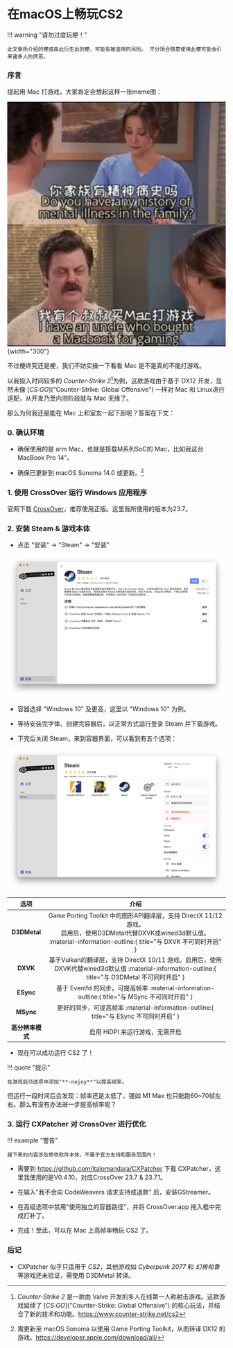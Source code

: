 # 在macOS上畅玩CS2

!!! warning "请勿过度玩梗！"
    
    此文章所介绍的梗或由此衍生出的梗，可能有被滥用的风险。 不分场合随意使用此梗可能会引来诸多人的厌恶。

### 序言

提起用 Mac 打游戏，大家肯定会想起这样一张meme图：

![](img/mac-gaming.jpg){width="300"}

不过梗终究还是梗，我们不妨实操一下看看 Mac 是不是真的不能打游戏。

以我投入时间较多的 *Counter-Strike 2*[^1]为例，这款游戏由于基于 DX12 开发，显然未像 [*CS:GO*]("Counter-Strike: Global Offensive") 一样对 Mac 和 Linux进行适配，从开发乃至内测阶段就与 Mac 无缘了。

[^1]: *Counter-Strike 2* 是一款由 Valve 开发的多人在线第一人称射击游戏。这款游戏延续了 [*CS:GO*]("Counter-Strike: Global Offensive") 的核心玩法，并结合了新的技术和功能。<https://www.counter-strike.net/cs2>

那么为何我还是能在 Mac 上和室友一起下厨呢？答案在下文：

### 0. 确认环境

- 确保使用的是 arm Mac，也就是搭载M系列SoC的 Mac，比如我这台 MacBook Pro 14"。

- 确保已更新到 macOS Sonoma 14.0 或更新。[^2]

[^2]: 需更新至 macOS Sonoma 以使用 Game Porting Toolkit，从而转译 DX12 的游戏。<https://developer.apple.com/download/all/>

### 1. 使用 CrossOver 运行 Windows 应用程序

官网下载 [CrossOver](https://www.codeweavers.com/crossover)，推荐使用正版。这里我所使用的版本为23.7。

### 2. 安装 Steam & 游戏本体

- 点击 "安装" $\to$ "Steam" $\to$ "安装"

![](img/co01.png)

- 容器选择 "Windows 10" 及更高，这里以 "Windows 10" 为例。

- 等待安装完字体、创建完容器后，以正常方式运行登录 Steam 并下载游戏。

- 下完后关闭 Steam，来到容器界面，可以看到有五个选项：

![](img/co03.png)

  |选项|介绍|
  |:--:|:--:|
  |**D3DMetal**|Game Porting Toolkit 中的图形API翻译层，支持 DirectX 11/12 游戏。<br />启用后，使用D3DMetal代替DXVK或wined3d默认值。 :material-information-outline:{ title="与 DXVK 不可同时开启" }|
  |**DXVK**|基于Vulkan的翻译层，支持 DirectX 10/11 游戏。启用后，使用DXVK代替wined3d默认值 :material-information-outline:{ title="与 D3DMetal 不可同时开启" }|
  |**ESync**|基于 Eventfd 的同步，可提高帧率 :material-information-outline:{ title="与 MSync 不可同时开启" }|
  |**MSync**|更好的同步，可提高帧率 :material-information-outline:{ title="与 ESync 不可同时开启" }|
  |**高分辨率模式**|启用 HiDPI 来运行游戏，无需开启|

- 现在可以成功运行 CS2 了！

!!! quote "提示"

    在游戏启动选项中添加"**-nojoy**"以提高帧率。

但运行一段时间后会发现：帧率还是太低了，强如 M1 Max 也只能跑60~70帧左右。那么有没有办法进一步提高帧率呢？

### 3. 运行 CXPatcher 对 CrossOver 进行优化

!!! example "警告"

    接下来的内容涉及修改软件本体，不属于官方支持和服务范围内！

- 需要到 <https://github.com/italomandara/CXPatcher> 下载 CXPatcher，这里我使用的是V0.4.10，对应CrossOver 23.7 & 23.7.1。

- 在输入"我不会向 CodeWeavers 请求支持或退款" 后，安装GStreamer。

- 在高级选项中禁用"使用独立的容器路径"，并将 CrossOver.app 拖入框中完成打补丁。

- 完成！至此，可以在 Mac 上高帧率畅玩 CS2 了。

### 后记

- CXPatcher 似乎只适用于 *CS2*，其他游戏如 *Cyberpunk 2077* 和 *幻兽帕鲁* 等游戏还未验证，需使用 D3DMetal 转译。